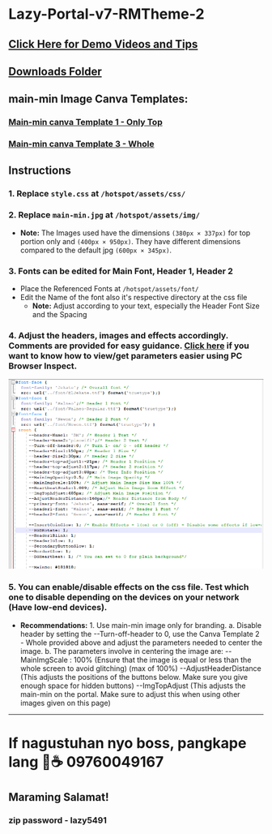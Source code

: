 # Lazy-Portal-v7-RMTheme-2

## [Click Here for Demo Videos and Tips](https://1drv.ms/f/s!AudVBigMgximj9QHjyOKfstjMwQ5NQ?e=YQ2oCk)

## [Downloads Folder](https://1drv.ms/f/s!AudVBigMgximj9QGwv3MwJ3fomFdzQ?e=TT6ttJ) 


## main-min Image Canva Templates:

### [Main-min canva Template 1 - Only Top](https://www.canva.com/design/DAGIJDVpBbw/-p_QgYGILMwf7lAiWbmQww/view?utm_content=DAGIJDVpBbw&utm_campaign=designshare&utm_medium=link&utm_source=publishsharelink&mode=preview)
        
### [Main-min canva Template 3 - Whole](https://www.canva.com/design/DAGJcFIqoeo/R7V45gM_zOol4vwTgUuuUQ/view?utm_content=DAGJcFIqoeo&utm_campaign=designshare&utm_medium=link&utm_source=publishsharelink&mode=preview)


## Instructions

### 1. Replace `style.css` at `/hotspot/assets/css/`

### 2. Replace `main-min.jpg` at `/hotspot/assets/img/`
   - **Note:** The Images used have the dimensions ``(380px × 337px)`` for top portion only and ``(400px × 950px)``. They have different dimensions compared to the default jpg ``(600px × 345px)``.

### 3. Fonts can be edited for Main Font, Header 1, Header 2
   - Place the Referenced Fonts at `/hotspot/assets/font/`
   - Edit the Name of the font also it's respective directory at the css file
     - **Note:** 
     	Adjust according to your text, especially the Header Font Size and the Spacing

### 4. Adjust the headers, images and effects accordingly. Comments are provided for easy guidance. [Click here](https://1drv.ms/v/s!AudVBigMgximj9IrItSNTz_V5x7s2w) if you want to know how to view/get parameters easier using PC Browser Inspect. 

![Example Image](https://github.com/RMBDon/Lazy-Portal-v7-RMTheme-2/blob/main/Parameters.png)

### 5. You can enable/disable effects on the css file. Test which one to disable depending on the devices on your network (Have low-end devices).
   - **Recommendations:**
              1. Use main-min image only for branding.
                        a. Disable header by setting the --Turn-off-header to 0, use the Canva Template 2 - Whole provided above and adjust the parameters needed to center the image.
                        b. The parameters involve in centering the image are:
                                --MainImgScale : 100% (Ensure that the image is equal or less than the whole screen to avoid glitching) (max of 100%)
                                --AdjustHeaderDistance (This adjusts the positions of the buttons below. Make sure you give enough space for hidden buttons)
                                --ImgTopAdjust (This adjusts the main-min on the portal. Make sure to adjust this when using other images given on this page)
---

# If nagustuhan nyo boss, pangkape lang 🤣☕️ 09760049167  
## Maraming Salamat!

### zip password - lazy5491
